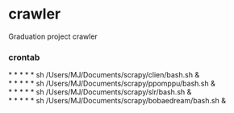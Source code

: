 # crawler
Graduation project crawler


### crontab

\* \* \* \* \* sh /Users/MJ/Documents/scrapy/clien/bash.sh &  
\* \* \* \* \* sh /Users/MJ/Documents/scrapy/ppomppu/bash.sh &  
\* \* \* \* \* sh /Users/MJ/Documents/scrapy/slr/bash.sh &  
\* \* \* \* \* sh /Users/MJ/Documents/scrapy/bobaedream/bash.sh &  